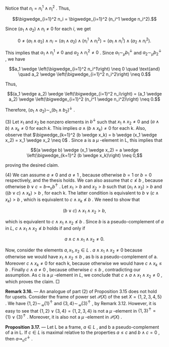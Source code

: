 Notice that  $n_i = n_i^1 \wedge n_i^2$ . Thus,

$$\bigwedge_{i=1}^2 n_i = \bigwedge_{i=1}^2 (n_i^1 \wedge n_i^2).$$

Since  $(a_1 \land a_2) \land n_i \neq 0$  for each *i*, we get

$$0 \neq (a_1 \wedge a_2) \wedge n_i = (a_1 \wedge a_2) \wedge (n_i^1 \wedge n_i^2) = (a_1 \wedge n_i^1) \wedge (a_2 \wedge n_i^2).$$

This implies that  $a_1 \wedge n_i^1 \neq 0$  and  $a_2 \wedge n_i^2 \neq 0$ . Since  $a_1 \sim_{\mu} b_1^{\downarrow}$  and  $a_2 \sim_{\mu} b_2^{\downarrow}$ , we have

$$a_1 \wedge \left(\bigwedge_{i=1}^2 n_i^1\right) \neq 0 \quad \text{and} \quad a_2 \wedge \left(\bigwedge_{i=1}^2 n_i^2\right) \neq 0.$$

Thus,

$$(a_1 \wedge a_2) \wedge \left(\bigwedge_{i=1}^2 n_i\right) = (a_1 \wedge a_2) \wedge \left(\bigwedge_{i=1}^2 (n_i^1 \wedge n_i^2)\right) \neq 0.$$

Therefore,  $(a_1 \wedge a_2) \sim_{\mathfrak{u}} (b_1 \wedge b_2)^{\downarrow}$ .

(3) Let  $x_1$  and  $x_2$  be nonzero elements in  $b^{\downarrow}$  such that  $x_1 \wedge x_2 \neq 0$  and  $(a \wedge b) \wedge x_k \neq 0$  for each *k*. This implies  $a \wedge (b \wedge x_k) \neq 0$  for each k. Also, observe that  $\bigwedge_{k=1}^2 (b \wedge x_k) = b \wedge (x_1 \wedge x_2) = x_1 \wedge x_2 \neq 0$ . Since a is a  $\mu$ -element in L, this implies that

$$(a \wedge b) \wedge (x_1 \wedge x_2) = a \wedge \left(\bigwedge_{k=1}^2 (b \wedge x_k)\right) \neq 0,$$

proving the desired claim.

(4) We can assume  $a \ne 0$  and  $a \ne 1$ , because otherwise  $b = 1$  or  $b = 0$  respectively, and the thesis holds. We can also assume that  $c \nleq b$ , because otherwise  $b \vee c = b \rightsquigarrow_{\mathfrak{U}} b^{\uparrow}$ . Let  $x_1 > b$  and  $x_2 > b$  such that  $(x_1 \wedge x_2) > b$  and  $((b \vee c) \wedge x_k) > b$ , for each k. The latter condition is equivalent to  $b \vee (c \wedge x_k) > b$ , which is equivalent to  $c \wedge x_k \nleq b$ . We need to show that

$$(b\vee c)\wedge x_1\wedge x_2>b,$$

which is equivalent to  $c \wedge x_1 \wedge x_2 \nleq b$ . Since *b* is a pseudo-complement of *a* in *L*,  $c \wedge x_1 \wedge x_2 \nleq b$  holds if and only if

$$a \wedge c \wedge x_1 \wedge x_2 \neq 0.$$

Now, consider the elements  $a, x_1, x_2 \in L$ .  $a \land x_1 \land x_2 \neq 0$  because otherwise we would have  $x_1 \land x_2 \leq b$ , as b is a pseudo-complement of a. Moreover  $c \wedge x_k \neq 0$  for each k, because otherwise we would have  $c \wedge x_k \leq b$ . Finally  $c \wedge a \neq 0$ , because otherwise  $c \leq b$ , contradicting our assumption. As c is a  $\mu$ -element in *L*, we conclude that  $c \wedge a \wedge x_1 \wedge x_2 \neq 0$ , which proves the claim.  $\Box$ 

**Remark 3.16.** — An analogue of part (2) of Proposition 3.15 does not hold for upsets. Consider the frame of power set  $\mathcal{P}(X)$  of the set  $X = \{1,2,3,4,5\}$ . We have  $\{1,2\} \sim_{\mathcal{U}} \{1\}^{\uparrow}$  and  $\{3,4\} \sim_{\mathcal{U}} \{3\}^{\uparrow}$ , by Remark 3.12. However, it is easy to see that  $\{1,2\} \vee \{3,4\} = \{1,2,3,4\}$  is not a  $\mu$ -element in  $\{1,3\}^{\uparrow} = \{1\} \vee \{3\}^{\uparrow}$ . Moreover, it is also not a  $\mu$ -element in  $\mathcal{P}(X)$ .

**Proposition 3.17.** — Let L be a frame,  $a \in L$ , and b a pseudo-complement of a in L. If  $c \in L$  is maximal relative to the properties  $a \leq c$  and  $b \wedge c = 0$ , then  $a \rightsquigarrow_{\mathfrak{U}} c^{\downarrow}$ .